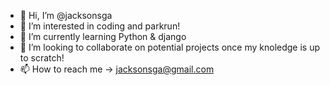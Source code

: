 - 👋 Hi, I’m @jacksonsga
- 👀 I’m interested in coding and parkrun!
- 🌱 I’m currently learning Python & django
- 💞️ I’m looking to collaborate on potential projects once my knoledge is up to scratch!
- 📫 How to reach me -> jacksonsga@gmail.com

<!---
jacksonsga/jacksonsga is a ✨ special ✨ repository because its `README.md` (this file) appears on your GitHub profile.
You can click the Preview link to take a look at your changes.
--->
